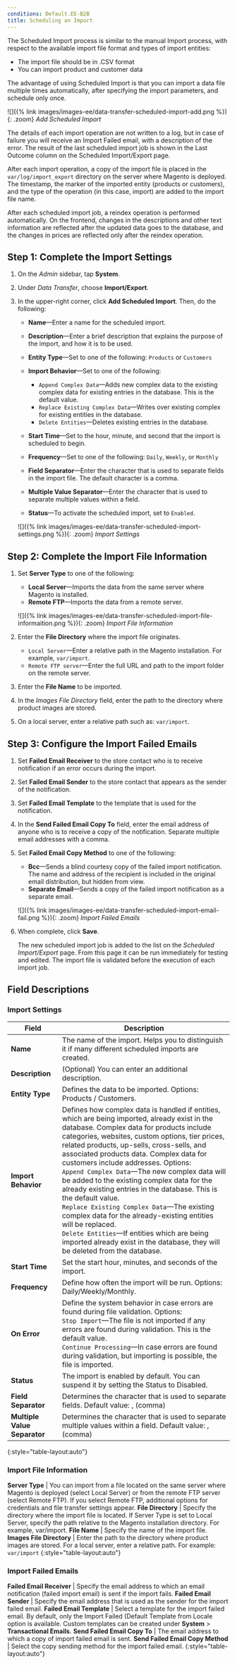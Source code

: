 ```yaml
---
conditions: Default.EE-B2B
title: Scheduling an Import
---
```


The Scheduled Import process is similar to the manual Import process, with respect to the available import file format and types of import entities:

-  The import file should be in .CSV format
-  You can import product and customer data

The advantage of using Scheduled Import is that you can import a data file multiple times automatically, after specifying the import parameters, and schedule only once.

![]({% link images/images-ee/data-transfer-scheduled-import-add.png %}){: .zoom}
_Add Scheduled Import_

The details of each import operation are not written to a log, but in case of failure you will receive an Import Failed email, with a description of the error. The result of the last scheduled import job is shown in the Last Outcome column on the Scheduled Import/Export page.

After each import operation, a copy of the import file is placed in the `var/log/import_export` directory on the server where Magento is deployed. The timestamp, the marker of the imported entity (products or customers), and the type of the operation (in this case, import) are added to the import file name.

After each scheduled import job, a reindex operation is performed automatically. On the frontend, changes in the descriptions and other text information are reflected after the updated data goes to the database, and the changes in prices are reflected only after the reindex operation.

## Step 1: Complete the Import Settings

1.  On the _Admin_ sidebar, tap **System**.

1.  Under _Data Transfer_, choose **Import/Export**.

1.  In the upper-right corner, click **Add Scheduled Import**. Then, do the following:

    -  **Name**—Enter a name for the scheduled import.

    -  **Description**—Enter a brief description that explains the purpose of the import, and how it is to be used.

    -  **Entity Type**—Set to one of the following: `Products` or `Customers`

    -  **Import Behavior**—Set to one of the following:

        *  `Append Complex Data`—Adds new complex data to the existing complex data for existing entries in the database. This is the default value.
        *  `Replace Existing Complex Data`—Writes over existing complex for existing entities in the database.
        *  `Delete Entities`—Deletes existing entries in the database.

    -  **Start Time**—Set to the hour, minute, and second that the import is scheduled to begin.

    -  **Frequency**—Set to one of the following: `Daily`, `Weekly`, or `Monthly`

    -  **Field Separator**—Enter the character that is used to separate fields in the import file. The default character is a comma.

    -  **Multiple Value Separator**—Enter the character that is used to separate multiple values within a field.

    -  **Status**—To activate the scheduled import, set to `Enabled`.

    ![]({% link images/images-ee/data-transfer-scheduled-import-settings.png %}){: .zoom}
    _Import Settings_

## Step 2: Complete the Import File Information

1.  Set **Server Type** to one of the following:

    -  **Local Server**—Imports the data from the same server where Magento is installed.
    -  **Remote FTP**—Imports the data from a remote server.

    ![]({% link images/images-ee/data-transfer-scheduled-import-file-informaition.png %}){: .zoom}
    _Import File Information_

1.  Enter the **File Directory** where the import file originates.

    -  `Local Server`—Enter a relative path in the Magento installation. For example, `var/import`.
    -  `Remote FTP server`—Enter the full URL and path to the import folder on the remote server.

1.  Enter the **File Name** to be imported.

1.  In the _Images File Directory_ field, enter the path to the directory where product images are stored.

1.  On a local server, enter a relative path such as: `var/import`.

## Step 3: Configure the Import Failed Emails

1.  Set **Failed Email Receiver** to the store contact who is to receive notification if an error occurs during the import.

1.  Set **Failed Email Sender** to the store contact that appears as the sender of the notification.

1.  Set **Failed Email Template** to the template that is used for the notification.

1.  In the **Send Failed Email Copy To** field, enter the email address of anyone who is to receive a copy of the notification. Separate multiple email addresses with a comma.

1.  Set **Failed Email Copy Method** to one of the following:

    -  **Bcc**—Sends a blind courtesy copy of the failed import notification. The name and address of the recipient is included in the original email distribution, but hidden from view.
    -  **Separate Email**—Sends a copy of the failed import notification as a separate email.

    ![]({% link images/images-ee/data-transfer-scheduled-import-email-fail.png %}){: .zoom}
    _Import Failed Emails_

1.  When complete, click **Save**.

    The new scheduled import job is added to the list on the _Scheduled Import/Export_ page. From this page it can be run immediately for testing and edited. The import file is validated before the execution of each import job.

## Field Descriptions

### Import Settings

Field | Description
----- | -----------
**Name** | The name of the import. Helps you to distinguish it if many different scheduled imports are created.
**Description** | (Optional) You can enter an additional description.
**Entity Type** | Defines the data to be imported. Options: Products / Customers.
**Import Behavior** | Defines how complex data is handled if entities, which are being imported, already exist in the database. Complex data for products include categories, websites, custom options, tier prices, related products, up-sells, cross-sells, and associated products data. Complex data for customers include addresses. Options:<br>`Append Complex Data`—The new complex data will be added to the existing complex data for the already existing entries in the database. This is the default value.<br>`Replace Existing Complex Data`—The existing complex data for the already-existing entities will be replaced.<br>`Delete Entities`—If entities which are being imported already exist in the database, they will be deleted from the database.
**Start Time** | Set the start hour, minutes, and seconds of the import.
**Frequency** | Define how often the import will be run. Options: Daily/Weekly/Monthly.
**On Error** | Define the system behavior in case errors are found during file validation. Options:<br>`Stop Import`—The file is not imported if any errors are found during validation. This is the default value.<br>`Continue Processing`—In case errors are found during validation, but importing is possible, the file is imported.
**Status** | The import is enabled by default. You can suspend it by setting the Status to Disabled.
**Field Separator** | Determines the character that is used to separate fields. Default value: , (comma)
**Multiple Value Separator**| Determines the character that is used to separate multiple values within a field. Default value: , (comma)
{:style="table-layout:auto"}

### Import File Information

**Server Type** | You can import from a file located on the same server where Magento is deployed (select Local Server) or from the remote FTP server (select Remote FTP). If you select Remote FTP, additional options for credentials and file transfer settings appear.
**File Directory** | Specify the directory where the import file is located. If Server Type is set to Local Server, specify the path relative to the Magento installation directory. For example, var/import.
**File Name** | Specify the name of the import file.
**Images File Directory** | Enter the path to the directory where product images are stored. For a local server, enter a relative path. For example: `var/import`
{:style="table-layout:auto"}

### Import Failed Emails

**Failed Email Receiver** | Specify the email address to which an email notification (failed import email) is sent if the import fails.
**Failed Email Sender** | Specify the email address that is used as the sender for the import failed email.
**Failed Email Template** | Select a template for the import failed email. By default, only the Import Failed (Default Template from Locale option is available. Custom templates can be created under **System** > **Transactional Emails**.
**Send Failed Email Copy To** | The email address to which a copy of import failed email is sent.
**Send Failed Email Copy Method** | Select the copy sending method for the import failed email.
{:style="table-layout:auto"}
